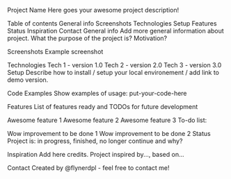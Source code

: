 Project Name
Here goes your awesome project description!

Table of contents
General info
Screenshots
Technologies
Setup
Features
Status
Inspiration
Contact
General info
Add more general information about project. What the purpose of the project is? Motivation?

Screenshots
Example screenshot

Technologies
Tech 1 - version 1.0
Tech 2 - version 2.0
Tech 3 - version 3.0
Setup
Describe how to install / setup your local environement / add link to demo version.

Code Examples
Show examples of usage: put-your-code-here

Features
List of features ready and TODOs for future development

Awesome feature 1
Awesome feature 2
Awesome feature 3
To-do list:

Wow improvement to be done 1
Wow improvement to be done 2
Status
Project is: in progress, finished, no longer continue and why?

Inspiration
Add here credits. Project inspired by..., based on...

Contact
Created by @flynerdpl - feel free to contact me!
